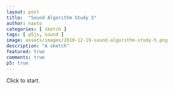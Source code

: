 ```yaml
---
layout: post
title:  "Sound Algorithm Study 5"
author: naoto
categories: [ sketch ]
tags: [ p5js, sound ]
image: assets/images/2019-12-19-sound-algorithm-study-5.png
description: "A sketch"
featured: true
comments: true
p5: true
---
```


<div id = "p5sketch">
  <!-- p5 instance will be created here -->
</div>

Click to start.

<script>
function midiToFreq(m) {
  let tuning = 440;
  return Math.pow(2, (m - 69) / 12) * tuning;
}

let setColorMode = 0;

class ColorScheme {
  constructor(colorString) {
    this.colors = []; {
      let cc = colorString.split("/");
      let cs = cc[cc.length - 1].split("-");
      for (let i in cs) {
        let r = parseInt("0x" + cs[i].substring(0, 2));
        let g = parseInt("0x" + cs[i].substring(2, 4));
        let b = parseInt("0x" + cs[i].substring(4, 6));
        this.colors.push({
          r: r,
          g: g,
          b: b
        });
      }
      this.offset = 0;
    }
  }
  get(i) {
    i = Math.min(this.colors.length - 1, Math.max(0, i));
    return this.colors[(i + this.offset) % this.colors.length];
  }

}

var colorSchemes = [
  new ColorScheme("https://coolors.co/5386e4-7fc29b-b5ef8a-d7f171-817e9f"),
  new ColorScheme("https://coolors.co/7fc29b-b5ef8a-5386e4-817e9f-d7f171"),
  new ColorScheme("https://coolors.co/000000-808080-ffffff-333333-aaaaaa"),
  new ColorScheme("https://coolors.co/ffffff-808080-000000-333333-aaaaaa"),
];

function setColor(parent, func, index, alpha) {
  let idx = setColorMode;
  if (alpha == undefined) alpha = 255;
  parent[func](colorSchemes[idx].get(index).r, colorSchemes[idx].get(index).g, colorSchemes[idx].get(index).b, alpha);
}

EasingFunctions = {
  // no easing, no acceleration
  linear: function(t) {
    return t
  },
  // accelerating from zero velocity
  easeInQuad: function(t) {
    return t * t
  },
  // decelerating to zero velocity
  easeOutQuad: function(t) {
    return t * (2 - t)
  },
  // acceleration until halfway, then deceleration
  easeInOutQuad: function(t) {
    return t < .5 ? 2 * t * t : -1 + (4 - 2 * t) * t
  },
  // accelerating from zero velocity 
  easeInCubic: function(t) {
    return t * t * t
  },
  // decelerating to zero velocity 
  easeOutCubic: function(t) {
    return (--t) * t * t + 1
  },
  // acceleration until halfway, then deceleration 
  easeInOutCubic: function(t) {
    return t < .5 ? 4 * t * t * t : (t - 1) * (2 * t - 2) * (2 * t - 2) + 1
  },
  // accelerating from zero velocity 
  easeInQuart: function(t) {
    return t * t * t * t
  },
  // decelerating to zero velocity 
  easeOutQuart: function(t) {
    return 1 - (--t) * t * t * t
  },
  // acceleration until halfway, then deceleration
  easeInOutQuart: function(t) {
    return t < .5 ? 8 * t * t * t * t : 1 - 8 * (--t) * t * t * t
  },
  // accelerating from zero velocity
  easeInQuint: function(t) {
    return t * t * t * t * t
  },
  // decelerating to zero velocity
  easeOutQuint: function(t) {
    return 1 + (--t) * t * t * t * t
  },
  // acceleration until halfway, then deceleration 
  easeInOutQuint: function(t) {
    return t < .5 ? 16 * t * t * t * t * t : 1 + 16 * (--t) * t * t * t * t
  }
}

// for cross browser compatibility
const AudioContext = window.AudioContext || window.webkitAudioContext;
const audioCtx = new AudioContext();

class AM {
  constructor() {
    this.amp = audioCtx.createGain();
    this.amp.gain.setValueAtTime(0.0, audioCtx.currentTime);
    this.amp.connect(audioCtx.destination);

    this.preAmp = audioCtx.createGain();
    this.preAmp.gain.setValueAtTime(0.0, audioCtx.currentTime);
    this.preAmp.connect(this.amp);

    this.osc = audioCtx.createOscillator();
    this.osc.type = 'sine';
    this.osc.frequency.setValueAtTime(0, audioCtx.currentTime);
    this.osc.connect(this.preAmp);

    this.modGain = audioCtx.createGain();
    this.modGain.gain.value = 0;
    this.modGain.connect(this.preAmp.gain);

    this.lfo = audioCtx.createOscillator();
    this.lfo.type = 'sine';
    this.lfo.frequency.setValueAtTime(16, audioCtx.currentTime);
    this.lfo.connect(this.modGain);

    this.started = false;
  }

  start() {
    if (this.started == false) {
      this.osc.start();
      this.lfo.start();
      this.started = true;
    }
    this.modGain.gain.value = 1;
    this.amp.gain.setValueAtTime(0.1, audioCtx.currentTime);
  }

  freq(f) {
    if (isNaN(f)) return;
    this.osc.frequency.setValueAtTime(f, audioCtx.currentTime);
  }

  stop() {
    this.preAmp.gain.setValueAtTime(0.0, audioCtx.currentTime);
    this.amp.gain.setValueAtTime(0.0, audioCtx.currentTime);
  }
}

class FM {
  constructor() {
    this.amp = audioCtx.createGain();
    this.amp.gain.setValueAtTime(0.0, audioCtx.currentTime);
    this.amp.connect(audioCtx.destination);

    this.biquadFilter = audioCtx.createBiquadFilter();
    this.biquadFilter.type = 'lowpass';
    this.biquadFilter.Q.setValueAtTime(1, audioCtx.currentTime);
    this.biquadFilter.frequency.setValueAtTime(0, audioCtx.currentTime);
    this.biquadFilter.gain.setValueAtTime(50, audioCtx.currentTime);
    this.biquadFilter.connect(this.amp);

    this.osc = audioCtx.createOscillator();
    this.osc.type = 'sine';
    this.osc.frequency.setValueAtTime(0, audioCtx.currentTime);
    this.osc.connect(this.biquadFilter);

    this.modGain = audioCtx.createGain();
    this.modGain.gain.value = 100;
    this.modGain.connect(this.osc.frequency);

    this.lfo = audioCtx.createOscillator();
    this.lfo.type = 'sine';
    this.lfo.frequency.setValueAtTime(32, audioCtx.currentTime);
    this.lfo.connect(this.modGain);

    this.started = false;
  }

  start() {
    if (this.started == false) {
      this.osc.start();
      this.lfo.start();
      this.started = true;
    }
    this.amp.gain.setValueAtTime(0.1, audioCtx.currentTime);
  }

  freq(f) {
    if (isNaN(f)) return;
    this.biquadFilter.frequency.setValueAtTime(f * 2, audioCtx.currentTime);
    this.osc.frequency.setValueAtTime(f, audioCtx.currentTime);
  }

  stop() {
    this.amp.gain.setValueAtTime(0, audioCtx.currentTime);
  }
}

const width = 400;
const height = 400;

class MixGraphics {
  constructor({p, pgF, pgB}) {
    this.p = p;
    this.pgF = pgF == undefined ? p.createGraphics(width, height) : pgF;
    this.pgB = pgB == undefined ? p.createGraphics(width, height) : pgB;
    this.pgMask = p.createGraphics(width, height);
    this.pgbF = p.createGraphics(width, height);
    this.pgbB = p.createGraphics(width, height);
    this.pgMaskI = p.createGraphics(width, height);
  }
  
  update() {
    let p = this.p;

    this.pgbF.push();
    this.pgbF.blendMode(p.BLEND);
    this.pgbF.background(0);
    this.pgbF.image(this.pgF, 0, 0);
    this.pgbF.blendMode(p.MULTIPLY);
    this.pgbF.image(this.pgMask, 0, 0);

    this.pgMaskI.blendMode(p.BLEND);
    this.pgMaskI.background(255);
    this.pgMaskI.blendMode(p.DIFFERENCE);
    this.pgMaskI.image(this.pgMask, 0, 0);

    this.pgbB.blendMode(p.BLEND);
    this.pgbB.background(0);
    this.pgbB.image(this.pgB, 0, 0);
    this.pgbB.blendMode(p.MULTIPLY);
    this.pgbB.image(this.pgMaskI, 0, 0);
  }
  
  draw(pg) {
    let p = this.p;

    pg.image(this.pgbB, 0, 0);
    pg.blendMode(p.ADD);
    pg.image(this.pgbF, 0, 0);
    pg.blendMode(p.BLEND);
  }
}

const s = (p) => {
  const synths = {};

  let freq = 440;
  let pointer = 0;
  let codeInput;
  let runButton;
  let output;
  let tokens = [];

  let isPlaying = false;
  let prevChar = '';

  let codeBase = '<<<<<40f<<+8f-2ff>>86~';
  let pastCommands = [];
  let colorShift = 1;

  let pg0;
  let mix0, mixL, mixP;
  
  let t = 0;

  p.setup = () => {
    p.createCanvas(400, 400);
    p.frameRate(30);

    mix0 = new MixGraphics({p});
    mixL = new MixGraphics({p});
    mixP = new MixGraphics({p});

    synths['~'] = new p5.Oscillator(freq, 'sine');
    synths['a'] = new AM();
    synths['f'] = new FM();
    synths['N'] = new p5.Oscillator(freq, 'sawtooth');
    synths['^'] = new p5.Oscillator(freq, 'triangle');
    synths['['] = new p5.Oscillator(freq, 'square');
    synths['n'] = new p5.Noise('white');

    codeInput = p.createInput(codeBase);
    codeInput.size(p.width);

    codeInput.elt.onkeyup = runButtonClicked;
  }

  p.mouseClicked = () => {
    runButtonClicked();
  }

  const maskDraw = (pg) => {
    pg.push();
    setColor(pg, 'background', 0);
    pg.translate(p.width / 2, p.height / 2);
    let shapeFuncs = [
      (p, w, x, y) => {
        p.rect(x, y, w, w);
      },
      (p, w, x, y) => {
        p.ellipse(x, y, w, w);
      },
      (p, w, x, y) => {
        p.push();
        p.translate(x, y);
        p.line(-w / 2, 0, w / 2, 0);
        p.line(0, -w / 2, 0, w / 2);
        p.pop();
      },
    ]

    if (!isNaN(node)) {
      pastCommands.push(freq);
    } else {
      pastCommands.push(node);
    }
    if (pastCommands.length > 15 * 15) pastCommands.shift();
    pointer++;

    if (!isNaN(node) && node > 1000) {
      colorShift++;
      if (colorShift > 3) colorShift = 0;
    }
    let h = p.width / 16;
    pg.rectMode(p.CENTER);
    for (let i = 0; i < pastCommands.length; i++) {
      const index = (i - (p.frameCount % pastCommands.length) + pastCommands.length) % pastCommands.length;
      const command = pastCommands[index];

      if (!isNaN(command)) {
        if (index == pastCommands.length - 1) {
          setColor(pg, 'fill', 1);
          pg.noStroke();
        } else {
          setColor(pg, 'fill', 2);
          pg.noStroke();
        }
        pg.strokeWeight(h / 8);
        if (command > 80) {
          if (!isNaN(node) && node > 80) {
            // hiCount++;
          }
          setColor(pg, 'stroke', 1);
          shapeFuncs[2](pg, h * 4, (i % 15 + 1 - 8) * h, Math.floor(i / 15 - 7) * h);
        } else {
          shapeFuncs[0](pg, h, (i % 15 + 1 - 8) * h, Math.floor(i / 15 - 7) * h);
        }
      } else if (command == '=') {} else {
        if (index == pastCommands.length - 1) {
          setColor(pg, 'fill', 2);
          pg.noStroke();
        } else {
          setColor(pg, 'fill', 1);
          pg.noStroke();
        }
        pg.strokeWeight(h / 8);
        shapeFuncs[1](pg, h / 2, (i % 15 + 1 - 8) * h, Math.floor(i / 15 - 7) * h);
      }
    }
    pg.pop();
  }
  const patternDraw = (pg) => {
    pg.push();
    setColor(pg, 'background', 0);
    pg.translate(pg.width / 2, pg.height / 2);
    pg.noStroke();
    setColor(pg, 'fill', 2);
    pg.rotate(Math.PI * 0.25);
    let n = 4;
    let r = pg.width / 1.4 / n;
    pg.rectMode(p.CENTER);
    for (let i = -n; i <= n; i++) {
      pg.rect(i * r, 0, p.lerp(0, r, 0.5), pg.height * 2);
    }
    pg.pop();
  }
  let bangT = 0;
  let bangDur = 0.75;
  let bangCycle = 0;
  let bangParam = 0;
  const bang = () => {
    bangT = t;
    bangCycle = (bangCycle + 1) % 2;
    bangParam = Math.floor(p.random(4));
  }
  const wipeDraws = [
    (pg) => { // stripes
      pg.push();
      const tw = p.constrain((t - bangT) / bangDur, 0, 1);
      setColor(pg, 'background', 0);
      pg.translate(pg.width / 2, pg.height / 2);
      pg.noStroke();
      setColor(pg, 'fill', 2);
      // pg.rotate(Math.PI * 0.25 * hiCount);
      let n = bangParam;
      let r = pg.width / 1.4 / n;
      pg.rectMode(p.CENTER);
      for (let i = -n; i <= n; i++) {
        pg.rect(i * r, 0, p.lerp(0, r, EasingFunctions.easeInOutCubic(tw)), pg.height * 2);
      }
      pg.pop();
    },
    (pg) => { // circle expand
      pg.push();
      const tw = p.constrain((t - bangT) / bangDur, 0, 1);
      setColor(pg, 'background', 0);
      pg.translate(pg.width / 2, pg.height / 2);
      pg.noStroke();
      setColor(pg, 'fill', 2);
      let n = bangParam;
      let r = p.lerp(0, pg.width * 1.42, EasingFunctions.easeInOutCubic(tw)) / (n * 2 + 1) * 2;
      for(let i = -n; i <= n; i++) {
        for(let j = -n; j <= n; j++) {
          pg.ellipse(pg.width / 2 / n * j, pg.width / 2 / n * i, r);
        }
      }
      pg.pop();
    },
    (pg) => { // shape expand
      pg.push();
      const tw = p.constrain((t - bangT) / bangDur, 0, 1);
      setColor(pg, 'background', 0);
      pg.translate(pg.width / 2, pg.height / 2);
      pg.noStroke();
      setColor(pg, 'fill', 2);
      let n = bangParam + 3;
      let r = p.lerp(0, pg.width * 1.42, EasingFunctions.easeInOutCubic(tw));
      pg.beginShape();
      for (let i = 0; i <= n; i++) {
        let theta = i / n * Math.PI * 2 - Math.PI / 2;
        let x = r * Math.cos(theta);
        let y = r * Math.sin(theta);
        pg.vertex(x, y);
      }
      pg.endShape(p.CLOSE);
      pg.pop();
    },
    (pg) => { // clock wipe
      pg.push();
      const tw = p.constrain((t - bangT) / bangDur, 0, 1);
      setColor(pg, 'background', 0);
      pg.translate(pg.width / 2, pg.height / 2);
      pg.noStroke();
      setColor(pg, 'fill', 2);
      let rate = EasingFunctions.easeInOutCubic(tw);
      let n = 128;
      let r = pg.width;
      pg.beginShape();
      pg.vertex(0, 0);
      let sign = bangParam % 2 == 0 ? -1 : 1;
      for (let i = 0; i <= n; i++) {
        let theta = sign * i / n * Math.PI * 2 * rate - Math.PI / 2;
        let x = r * Math.cos(theta);
        let y = r * Math.sin(theta);
        pg.vertex(x, y);
      }
      pg.vertex(0, 0);
      pg.endShape();
      pg.pop();
    },
    (pg) => { // horizontal box push
      pg.push();
      const tw = p.constrain((t - bangT) / bangDur, 0, 1);
      setColor(pg, 'background', 0);
      pg.noStroke();
      setColor(pg, 'fill', 2);
      pg.translate(pg.width / 2, pg.height / 2);
      pg.rotate(bangParam / 2 * Math.PI);
      pg.translate(-pg.width / 2, -pg.height / 2);
      let r = p.lerp(0, pg.width, EasingFunctions.easeInOutCubic(tw));
      pg.rect(0, 0, r, pg.height);
      pg.pop();
    },
  ];
  const blobFunc = (p, R) => {
    p.beginShape();
    const n = 128;
    let x = 0;
    // if (curSynth == 'f' && freq < 11000) x = 0.2;
    x = 0.2;
    for (let i = 0; i < n; i++) {
      const th = i / n * 2 * Math.PI;
      let r = R * (1 + x * Math.random());
      p.vertex(r * Math.cos(th), r * Math.sin(th));
    }
    p.endShape(p.CLOSE);
  }
  const waveFunc = (p) => {
    p.beginShape();
    const n = 128;
    let x = 0;
    if (curSynth == 'f') x = 0.03;
    p.vertex(0, p.height);
    for (let i = 0; i <= n; i++) {
      const th = i / n * 8 * Math.PI + p.millis();
      let r = x * (Math.sin(th));
      p.vertex(i / n * p.width, p.height * (0.5 + r));
    }
    p.vertex(p.width, p.height);
    p.endShape(p.CLOSE);
  }
  const backDraws = [
    (pg) => {
      pg.push();
      setColor(pg, 'background', 2);
      setColor(pg, 'fill', 4);
      pg.noStroke();
      pg.translate(pg.width / 2, pg.height / 2);
      blobFunc(pg, pg.width / 3);
      pg.pop();
    },
    (pg) => {
      pg.push();
      setColor(pg, 'background', 2);
      setColor(pg, 'fill', 4);
      pg.noStroke();
      waveFunc(pg);
      pg.pop();
    },
  ];
  const lfoMaskDraws = [
    (pg) => {
      pg.push();
      setColor(pg, 'background', 0);
      setColor(pg, 'fill', 2);
      pg.noStroke();
      pg.rectMode(p.CENTER);
      let n = 3;
      let r = pg.width / n;
      for (let i = 0; i < n; i++) {
        for (let j = 0; j < n; j++) {
          pg.push();
          pg.translate((j+0.5) * r, (i+0.5) * r);
          let th = (t + i + j) % 5;
          if(th > 4) th = 4;
          th = EasingFunctions.easeInOutCubic(th / 4);
          pg.rotate(th * Math.PI)
          pg.rect(0, 0, r*Math.cos(th * Math.PI), r*Math.cos(th * Math.PI));
          pg.pop();
        }
      }
      pg.pop();
    },
    (pg) => {
      pg.push();
      setColor(pg, 'background', 0);
      setColor(pg, 'fill', 2);
      pg.noStroke();
      let r = pg.width / 1;
      let n = 4;
      let w = r / n;
      for(let i = 0; i < n; i++) {
        pg.rect(w*i, 0, w, r * (EasingFunctions.easeInOutCubic(0.5+0.5*Math.sin((t+i/n*2)) * Math.PI / 2)));
      }
      pg.pop();
    },
  ];

  let node;
  let lastNode;
  let curSynth;
  let curPattern = 0;

  p.draw = () => {
    t = p.millis() * 0.001;

    if (isPlaying) {
      if (pointer < tokens.length) {
        lastNode = node;
        node = tokens[pointer];
        execute(node);
        if (node == '~') {
          bang();          
          curPattern = (curPattern + 1) % wipeDraws.length;
        }
      } else {
        isPlaying = false;
      }
    } else {
      for (const key in synths) {
        synths[key].stop();
      }
      prevChar = '';
    }

    setColorMode = 0;

    backDraws[0](mixL.pgB);
    setColorMode = 1;
    backDraws[1](mixL.pgF);
    setColorMode = 2;
    lfoMaskDraws[0](mixL.pgMask);
    setColorMode = 0;
    mixL.update();

    setColorMode = 1;
    backDraws[0](mixP.pgB);
    maskDraw(mixP.pgF);
    setColorMode = 2;
    lfoMaskDraws[1](mixP.pgMask);
    setColorMode = 0;
    mixP.update();

    if(bangCycle == 0) {
      mixL.draw(mix0.pgB);
      mixP.draw(mix0.pgF);
    }
    else {
      mixP.draw(mix0.pgB);
      mixL.draw(mix0.pgF);
    }
    
    setColorMode = 2;
    wipeDraws[curPattern](mix0.pgMask);
    setColorMode = 0;

    mix0.update();

    mix0.draw(p);
  }

  let runButtonClicked = () => {
    isPlaying = true;

    let code = codeInput.value();
    let unbalancedBrackets = (code.split("<").length - 1) - (code.split(">").length - 1);
    if (unbalancedBrackets > 0) {
      code += '>'.repeat(unbalancedBrackets);
    }
    code = unpack(code);

    while (code.indexOf('<') > -1) {
      code = unpack(code);
    }

    let lex = code.match(/(\D+)|[+-]?(\d*[.])?\d+/gi);
    parse(lex);
  }

  let unpack = (code, index) => {
    let pointer = 0;
    let result = '';
    let start = 0;
    let end = 0;
    let stack = 0;

    let peek = () => {
      return code[pointer];
    }

    let consume = () => {
      pointer++;
    }

    while (pointer < code.length) {
      let t = peek();
      if (t === "<") {
        if (stack == 0) {
          start = pointer;
        }
        stack++;
      } else if (t === ">") {
        end = pointer;
        stack--;
        if (stack == 0) {
          result += code.slice(start + 1, end).repeat(2);
        }
      } else {
        if (stack == 0) {
          result += t;
        }
      }
      consume();
    }

    return result;
  }


  let parse = (l) => {
    pointer = 0;
    tokens = [];
    if (l) {
      for (let i = 0; i < l.length; i++) {
        if (isNaN(l[i])) {
          let chars = l[i].split('');
          for (let j = 0; j < chars.length; j++) {
            tokens.push(chars[j]);
          }
        } else {
          tokens.push(l[i]);
        }
      }
    }
  }

  let execute = (t) => {
    if (t != prevChar) {
      if (isNaN(t)) {
        switch (t) {
          case '~':
          case 'a':
          case 'f':
          case 'N':
          case '^':
          case '[':
            curSynth = t;
            synths[t].start();
            break;
          case '=':
            curSynth = '';
            for (const key in synths) {
              synths[key].stop();
            }
            break;
          case '+':
          case '-':
          case '*':
          case '/':
          case '<':
          case '>':
            break;
          default:
            curSynth = 'n';
            synths.n.start();
        }
      } else {
        if (prevChar == "+") {
          freq += parseFloat(t);
        } else if (prevChar == "-") {
          freq -= parseFloat(t);
        } else if (prevChar == "*") {
          freq *= parseFloat(t);
        } else if (prevChar == "/") {
          freq /= parseFloat(t);
        } else {
          freq = parseFloat(t);
        }

        // if (freq == 0) freq = p.random(11000);

        let f = midiToFreq(freq);
        if (isNaN(f) == false && f < 1e5) {
          for (const key in synths) {
            if (key != 'n') {
              synths[key].freq(f);
            }
          }
        }
      }
    }
    prevChar = t;
  }
}

let myp5 = new p5(s, document.getElementById('p5sketch'));
</script>